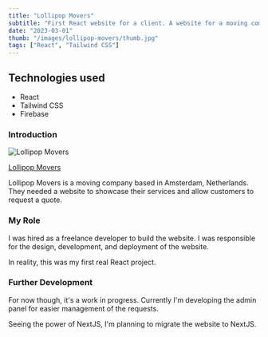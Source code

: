 ```yaml
---
title: "Lollipop Movers"
subtitle: "First React website for a client. A website for a moving company."
date: "2023-03-01"
thumb: "/images/lollipop-movers/thumb.jpg"
tags: ["React", "Tailwind CSS"]
---
```


## Technologies used

* React
* Tailwind CSS
* Firebase

### Introduction

![Lollipop Movers](/images/lollipop-movers/thumb.jpg)

[Lollipop Movers](https://lollipopmovers.nl/)

Lollipop Movers is a moving company based in Amsterdam, Netherlands. They needed a website to showcase their services and allow customers to request a quote.

### My Role

I was hired as a freelance developer to build the website. I was responsible for the design, development, and deployment of the website.

In reality, this was my first real React project.

### Further Development

For now though, it's a work in progress. Currently I'm developing the admin panel for easier management of the requests.

Seeing the power of NextJS, I'm planning to migrate the website to NextJS.